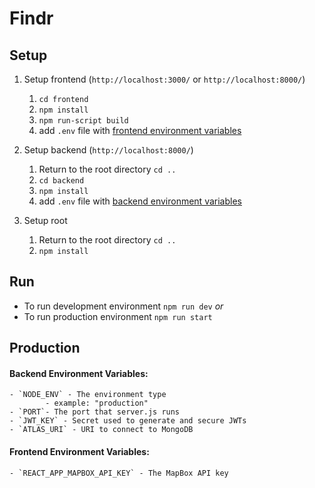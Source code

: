 # Findr

## Setup
1. Setup frontend (`http://localhost:3000/` or `http://localhost:8000/`)
	1. `cd frontend`
	2. `npm install`
	3. `npm run-script build`
	4. add `.env` file with [frontend environment variables](#Frontend-Environment-Variables) 

2. Setup backend (`http://localhost:8000/`)
	1. Return to the root directory `cd ..`
	2. `cd backend`
	3. `npm install`
	4. add `.env` file with [backend environment variables](#Backend-Environment-Variables) 
3. Setup root
	1. Return to the root directory `cd ..`
	2. `npm install`

## Run
- To run development environment  `npm run dev`
*or*
- To run production environment `npm run start`

## Production
#### Backend Environment Variables:
	- `NODE_ENV` - The environment type
			- example: "production" 
	- `PORT`- The port that server.js runs
	- `JWT_KEY` - Secret used to generate and secure JWTs
	- `ATLAS_URI` - URI to connect to MongoDB
#### Frontend Environment Variables:
	- `REACT_APP_MAPBOX_API_KEY` - The MapBox API key
